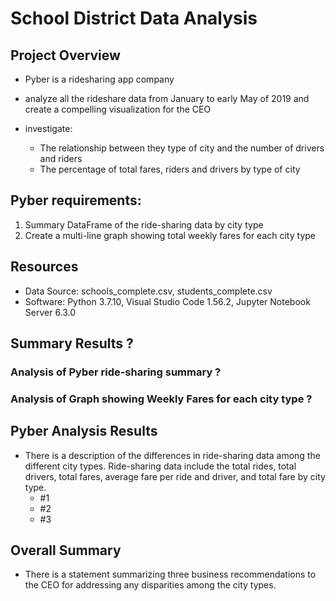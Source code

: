 # School District Data Analysis

## Project Overview

- Pyber is a ridesharing app company
- analyze all the rideshare data from January to early May of 2019 and create a compelling visualization for the CEO

- investigate:
    - The relationship between they type of city and the number of drivers and riders
    - The percentage of total fares, riders and drivers by type of city

## Pyber requirements:
1. Summary DataFrame of the ride-sharing data by city type
2. Create a multi-line graph showing total weekly fares for each city type

## Resources
- Data Source: schools_complete.csv, students_complete.csv
- Software: Python 3.7.10, Visual Studio Code 1.56.2, Jupyter Notebook Server 6.3.0

## Summary Results ?

### Analysis of Pyber ride-sharing summary ?



### Analysis of Graph showing Weekly Fares for each city type ?




## Pyber Analysis Results

- There is a description of the differences in ride-sharing data among the different city types. Ride-sharing data include the total rides, total drivers, total fares, average fare per ride and driver, and total fare by city type.
    - #1
    - #2
    - #3

## Overall Summary

- There is a statement summarizing three business recommendations to the CEO for addressing any disparities among the city types.